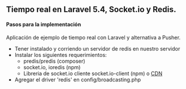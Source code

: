 ## Tiempo real en Laravel 5.4, Socket.io y Redis.

#### Pasos para la implementación 
Aplicación de ejemplo de tiempo real con Laravel y alternativa a Pusher.

- Tener instalado y corriendo un servidor de redis en nuestro servidor
- Instalar los siguientes requerimientos:
  - predis/predis (composer)
  - socket.io, ioredis (npm)
  - Libreria de socket.io cliente socket.io-client (npm) o [CDN](https://cdnjs.cloudflare.com/ajax/libs/socket.io/2.1.1/socket.io.js)
 - Agregar el driver 'redis' en config/broadcasting.php
